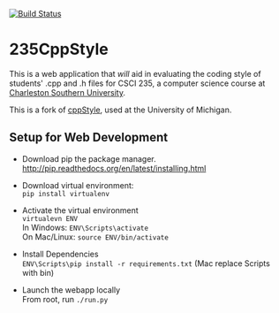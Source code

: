 [![Build Status](https://travis-ci.org/DoctorHayes/235CppStyle.svg?branch=master)](https://travis-ci.org/DoctorHayes/235CppStyle)

235CppStyle
================

This is a web application that *will* aid in evaluating the coding style of students' .cpp and .h files for CSCI 235, a computer science course at [Charleston Southern University](http://www.csuniv.edu/).

This is a fork of [cppStyle](https://github.com/Bwolfing/cppstyle), used at the University of Michigan.

## Setup for Web Development

* Download pip the package manager.  
  http://pip.readthedocs.org/en/latest/installing.html

* Download virtual environment:  
  `pip install virtualenv`

* Activate the virtual environment  
  `virtualevn ENV`  
  In Windows: `ENV\Scripts\activate`  
  On Mac/Linux: `source ENV/bin/activate`

* Install Dependencies  
  `ENV\Scripts\pip install -r requirements.txt` (Mac replace Scripts with bin)

* Launch the webapp locally  
  From root, run `./run.py`
